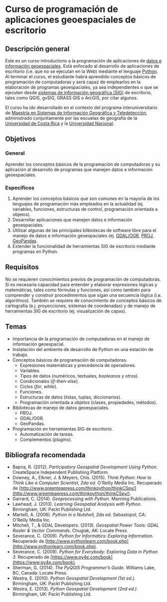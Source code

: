 # Curso de programación de aplicaciones geoespaciales de escritorio

## Descripción general
Este es un curso introductorio a la programación de aplicaciones de [datos e información geoespaciales](https://es.wikipedia.org/wiki/Informaci%C3%B3n_geogr%C3%A1fica). Está enfocado al desarrollo de aplicaciones de escritorio (i.e. que no se ejecutan en la Web) mediante el lenguaje [Python](https://www.python.org). Al terminar el curso, el estudiante habrá aprendido conceptos básicos de programación de computadoras y será capaz de emplearlos en la elaboración de programas geoespaciales, ya sea independientes o que se ejecuten desde [sistemas de información geográfica (SIG)](https://es.wikipedia.org/wiki/Sistema_de_informaci%C3%B3n_geogr%C3%A1fica) de escritorio, tales como QGIS, gvSIG, GRASS GIS o ArcGIS, por citar algunos.

El curso ha ido desarrollado en el contexto del programa interuniversitario de [Maestría en Sistemas de Información Geográfica y Teledetección](http://www.mpsigte.geo.una.ac.cr/), administrado conjuntamente por las escuelas de geografía de la [Universidad de Costa Rica](https://www.ucr.ac.cr/) y la [Universidad Nacional](http://www.una.ac.cr/).

## Objetivos
### General
Aprender los conceptos básicos de la programación de computadoras y su aplicación al desarrollo de programas que manejen datos e información geoespaciales.

### Específicos
1. Aprender los conceptos básicos que son comunes en la mayoría de los lenguajes de programación más empleados en la actualidad (ej. variables, funciones, estructuras de control, programación orientada a objetos).
2. Desarrollar aplicaciones que manejen datos e información geoespaciales.
3. Utilizar algunas de las principales bilbiotecas de software libre para el manejo de datos e información geoespaciales (ej. [GDAL/OGR](http://www.gdal.org/), [PROJ](http://proj4.org/), [GeoPandas](http://geopandas.org/).
4. Extender la funcionalidad de herramientas SIG de escritorio mediante programas en Python.

## Requisitos
No se requieren conocimientos previos de programación de computadoras. Sí es necesaria capacidad para entender y elaborar expresiones lógicas y matemáticas, tales como fórmulas y funciones, así como también para comprender y construir procedimientos que sigan una secuencia lógica (i.e. algoritmos). También se requiere de conocimiento de conceptos básicos de cartografía (e.j. proyecciones, sistemas de coordenadas) y de manejo de herramientas SIG de escritorio (ej. visualización de capas).

## Temas
* Importancia de la programación de computadoras en el manejo de información geoespacial.
* Instalación del ambiente de desarrollo de Python en una estación de trabajo.
* Conceptos básicos de programación de computadoras.
    * Expresiones matemáticas y precedencia de operadores.
    * Variables.
    * Tipos de datos (numéricos, textuales, _booleanos_ y otros).
    * Condicionales (_if-then-else_).
    * Ciclos (_for_, _while_).
    * Funciones.
    * Estructuras de datos (listas, tuplas, diccionarios).
    * Programación orientada a objetos (clases, propiedades, métodos).
* Bibliotecas de manejo de datos geoespaciales.
    * PROJ.
    * GDAL/OGR.
    * GeoPandas.
* Programación en herramientas SIG de escritorio.
    * Automatización de tareas.
    * Complementos (_plugins_).

## Bibliografa recomendada
* Bapna, R. (2012). _Participatory Geospatial Development Using Python_. CreateSpace Independent Publishing Platform.
* Downey, A., Elkner, J. & Meyers, Chis. (2015). _Think Python: How to Think Like a Computer Scientist, 2da ed._  O'Reilly Media Inc. Recuperado de [http://www.greenteapress.com/thinkpython/thinkCSpy/](http://www.greenteapress.com/thinkpython/thinkCSpy/).
* Garrard, C. (2014). _Geoprocessing with Python_. Manning Publications.
* Lawhead, J. (2013). _Learning Geospatial Analysis with Python_. Birmingham, UK: Packt Publishing Ltd.
* Martelli, A. (2006). _Python in a Nutshell, 2da ed_. Sebastopol, CA: O’Reilly Media Inc.
* Mitchell, T., & GDAL Developers. (2013). _Geospatial Power Tools: GDAL Raster & Vector Commands_. Chugiak, AK: Locate Press.
* Severance, C. (2009). _Python for Informatics: Exploring Information_. Recuperado de [http://www.pythonlearn.com/book.php](http://www.pythonlearn.com/book.php). 
* Severance, C. (2009). _Python for Everybody: Exploring Data in Python 3_. Recuperado de [https://www.py4e.com/book](https://www.py4e.com/book).
* Sherman, G. (2014). _The PyQGIS Programmer’s Guide_. Williams Lake, BC, Canada: Locate Press.
* Westra, E. (2010). _Python Geospatial Development (1st ed.)_. Birmingham, UK: Packt Publishing Ltd.
* Westra, E. (2013). _Python Geospatial Development (2nd ed.)_. Birmingham, UK: Packt Publishing Ltd.
